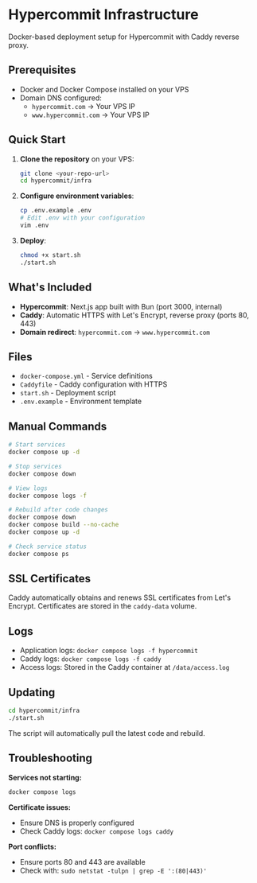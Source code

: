 # Hypercommit Infrastructure

Docker-based deployment setup for Hypercommit with Caddy reverse proxy.

## Prerequisites

- Docker and Docker Compose installed on your VPS
- Domain DNS configured:
  - `hypercommit.com` → Your VPS IP
  - `www.hypercommit.com` → Your VPS IP

## Quick Start

1. **Clone the repository** on your VPS:

   ```bash
   git clone <your-repo-url>
   cd hypercommit/infra
   ```

2. **Configure environment variables**:

   ```bash
   cp .env.example .env
   # Edit .env with your configuration
   vim .env
   ```

3. **Deploy**:

   ```bash
   chmod +x start.sh
   ./start.sh
   ```

## What's Included

- **Hypercommit**: Next.js app built with Bun (port 3000, internal)
- **Caddy**: Automatic HTTPS with Let's Encrypt, reverse proxy (ports 80, 443)
- **Domain redirect**: `hypercommit.com` → `www.hypercommit.com`

## Files

- `docker-compose.yml` - Service definitions
- `Caddyfile` - Caddy configuration with HTTPS
- `start.sh` - Deployment script
- `.env.example` - Environment template

## Manual Commands

```bash
# Start services
docker compose up -d

# Stop services
docker compose down

# View logs
docker compose logs -f

# Rebuild after code changes
docker compose down
docker compose build --no-cache
docker compose up -d

# Check service status
docker compose ps
```

## SSL Certificates

Caddy automatically obtains and renews SSL certificates from Let's Encrypt. Certificates are stored in the `caddy-data` volume.

## Logs

- Application logs: `docker compose logs -f hypercommit`
- Caddy logs: `docker compose logs -f caddy`
- Access logs: Stored in the Caddy container at `/data/access.log`

## Updating

```bash
cd hypercommit/infra
./start.sh
```

The script will automatically pull the latest code and rebuild.

## Troubleshooting

**Services not starting:**

```bash
docker compose logs
```

**Certificate issues:**

- Ensure DNS is properly configured
- Check Caddy logs: `docker compose logs caddy`

**Port conflicts:**

- Ensure ports 80 and 443 are available
- Check with: `sudo netstat -tulpn | grep -E ':(80|443)'`
